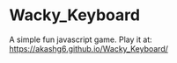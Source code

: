 # Wacky_Keyboard
A simple fun javascript game. Play it at: https://akashg6.github.io/Wacky_Keyboard/

